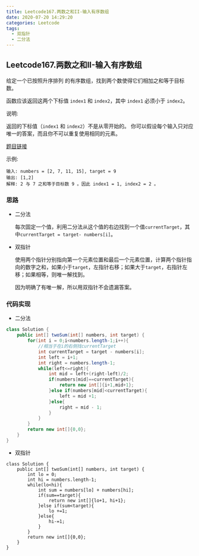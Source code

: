```yaml
---
title: Leetcode167.两数之和II-输入有序数组
date: 2020-07-20 14:29:20
categories: Leetcode
tags:
  - 双指针
  - 二分法
---
```


## Leetcode167.两数之和II-输入有序数组

给定一个已按照升序排列 的有序数组，找到两个数使得它们相加之和等于目标数。

函数应该返回这两个下标值 `index1` 和 `index2`，其中 `index1` 必须小于 `index2`。

说明:

返回的下标值（`index1` 和 `index2`）不是从零开始的。
你可以假设每个输入只对应唯一的答案，而且你不可以重复使用相同的元素。

[题目链接](https://leetcode-cn.com/problems/two-sum-ii-input-array-is-sorted)

<!--more-->

示例:

```
输入: numbers = [2, 7, 11, 15], target = 9
输出: [1,2]
解释: 2 与 7 之和等于目标数 9 。因此 index1 = 1, index2 = 2 。
```



### 思路

- 二分法

  每次固定一个值，利用二分法从这个值的右边找到一个值`currentTarget`，其中`currentTarget = target- numbers[i]`。

- 双指针

  使用两个指针分别指向第一个元素位置和最后一个元素位置，计算两个指针指向的数字之和，如果小于`target`，左指针右移；如果大于`target`，右指针左移；如果相等，则唯一解找到。

  因为明确了有唯一解，所以用双指针不会遗漏答案。



### 代码实现

- 二分法

```java
class Solution {
    public int[] twoSum(int[] numbers, int target) {
        for(int i = 0;i<numbers.length-1;i++){
            //相当于在i的右侧找currentTarget
            int currentTarget = target - numbers[i];
            int left = i+1;
            int right = numbers.length-1;
            while(left<=right){
                int mid = left+(right-left)/2;
                if(numbers[mid]==currentTarget){
                    return new int[]{i+1,mid+1};
                }else if(numbers[mid]<currentTarget){
                    left = mid +1;
                }else{
                    right = mid - 1;
                }
            }
        }
        return new int[]{0,0};
    }
}
```

- 双指针

```jav
class Solution {
    public int[] twoSum(int[] numbers, int target) {
        int lo = 0;
        int hi = numbers.length-1;
        while(lo<hi){
            int sum = numbers[lo] + numbers[hi];
            if(sum==target){
                return new int[]{lo+1, hi+1};
            }else if(sum<target){
                lo +=1;
            }else{
                hi-=1;
            }
        }
        return new int[]{0,0};
    }
}
```

